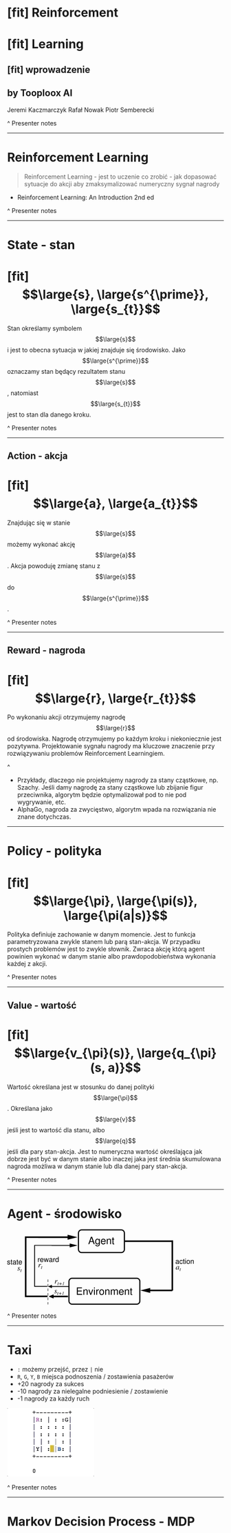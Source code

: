 # [fit] Reinforcement 
# [fit] Learning
## [fit] **wprowadzenie**
## by **Tooploox AI**
Jeremi Kaczmarczyk
Rafał  Nowak
Piotr  Semberecki

^ Presenter notes

---

# Reinforcement Learning

> Reinforcement Learning - jest to uczenie co zrobić - jak dopasować sytuacje do akcji aby zmaksymalizować numeryczny sygnał nagrody
- Reinforcement Learning: An Introduction 2nd ed

^ Presenter notes

---

# State - **stan**

# [fit] $$\large{s}, \large{s^{\prime}}, \large{s_{t}}$$

Stan określamy symbolem $$\large{s}$$ i jest to obecna sytuacja w jakiej znajduje się środowisko. Jako $$\large{s^{\prime}}$$ oznaczamy stan będący rezultatem stanu $$\large{s}$$, natomiast $$\large{s_{t}}$$ jest to stan dla danego kroku.

^ Presenter notes

---

## Action - **akcja**

# [fit] $$\large{a}, \large{a_{t}}$$

Znajdując się w stanie $$\large{s}$$ możemy wykonać akcję $$\large{a}$$. Akcja powoduję zmianę stanu z $$\large{s}$$ do $$\large{s^{\prime}}$$.

^ Presenter notes

---

## Reward - **nagroda**

# [fit] $$\large{r}, \large{r_{t}}$$

Po wykonaniu akcji otrzymujemy nagrodę $$\large{r}$$ od środowiska. Nagrodę otrzymujemy po każdym kroku i niekoniecznie jest pozytywna. Projektowanie sygnału nagrody ma kluczowe znaczenie przy rozwiązywaniu problemów Reinforcement Learningiem.

^ 
- Przykłady, dlaczego nie projektujemy nagrody za stany cząstkowe, np. Szachy. Jeśli damy nagrodę za stany cząstkowe lub zbijanie figur przeciwnika, algorytm będzie optymalizował pod to nie pod wygrywanie, etc. 
- AlphaGo, nagroda za zwycięstwo, algorytm wpada na rozwiązania nie znane dotychczas.

---

# Policy - **polityka**

# [fit] $$\large{\pi}, \large{\pi(s)}, \large{\pi(a|s)}$$


Polityka definiuje zachowanie w danym momencie. Jest to funkcja parametryzowana zwykle stanem lub parą stan-akcja. W przypadku prostych problemów jest to zwykle słownik. Zwraca akcję którą agent powinien wykonać w danym stanie albo prawdopodobieństwa wykonania każdej z akcji.

^ Presenter notes

--- 

## Value - **wartość**

# [fit] $$\large{v_{\pi}(s)}, \large{q_{\pi}(s, a)}$$

Wartość określana jest w stosunku do danej polityki $$\large{\pi}$$. Określana jako $$\large{v}$$ jeśli jest to wartość dla stanu, albo $$\large{q}$$ jeśli dla pary stan-akcja.    Jest to numeryczna wartość określająca jak dobrze jest być w danym stanie albo inaczej jaka jest średnia skumulowana nagroda możliwa w danym stanie lub dla danej pary stan-akcja.

^ Presenter notes

---

# Agent - środowisko

![inline](figtmp7.png)

^ Presenter notes

---

# Taxi

*  `:` możemy przejść, przez `|` nie
*  `R`, `G`, `Y`, `B` miejsca podnoszenia / zostawienia pasażerów
* +20 nagrody za sukces
* -10 nagrody za nielegalne podniesienie / zostawienie
* -1 nagrody za każdy ruch

![fill right](taxi_random.gif)

^ Presenter notes

---

# Markov Decision Process - MDP

